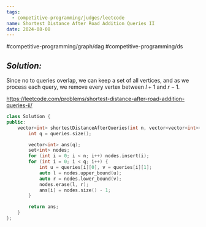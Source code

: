 ```yaml
---
tags:
  - competitive-programming/judges/leetcode
name: Shortest Distance After Road Addition Queries II
date: 2024-08-08
---
```

#competitive-programming/graph/dag #competitive-programming/ds 
## _Solution:_
Since no to queries overlap, we can keep a set of all vertices, and as we process each query, we remove every vertex between $l+1$ and $r-1$.

https://leetcode.com/problems/shortest-distance-after-road-addition-queries-ii/
```cpp
class Solution {
public:
    vector<int> shortestDistanceAfterQueries(int n, vector<vector<int>>& queries) {
        int q = queries.size();

        vector<int> ans(q);
        set<int> nodes;
        for (int i = 0; i < n; i++) nodes.insert(i);
        for (int i = 0; i < q; i++) {
            int u = queries[i][0], v = queries[i][1];
            auto l = nodes.upper_bound(u);
            auto r = nodes.lower_bound(v);
            nodes.erase(l, r);
            ans[i] = nodes.size() - 1;
        }

        return ans;
    }
};
```
